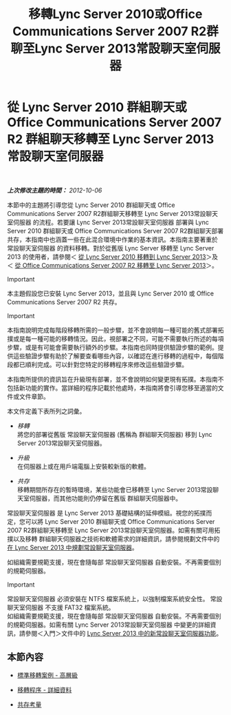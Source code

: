 ﻿---
title: "移轉Lync Server 2010或Office Communications Server 2007 R2群聊至Lync Server 2013常設聊天室伺服器"
TOCTitle: "移轉Lync Server 2010或Office Communications Server 2007 R2群聊至Lync Server 2013常設聊天室伺服器"
ms:assetid: 5b4d3db1-6eba-4932-b49c-f60bcf9488f9
ms:mtpsurl: https://technet.microsoft.com/zh-tw/library/Gg615442(v=OCS.15)
ms:contentKeyID: 49291025
ms.date: 08/10/2015
mtps_version: v=OCS.15
ms.translationtype: HT
---

# 從 Lync Server 2010 群組聊天或 Office Communications Server 2007 R2 群組聊天移轉至 Lync Server 2013 常設聊天室伺服器

 

_**上次修改主題的時間：** 2012-10-06_

本節中的主題將引導您從 Lync Server 2010 群組聊天或 Office Communications Server 2007 R2群組聊天移轉至 Lync Server 2013常設聊天室伺服器 的流程。若要讓 Lync Server 2013常設聊天室伺服器 部署與 Lync Server 2010 群組聊天或 Office Communications Server 2007 R2群組聊天部署共存，本指南中也涵蓋一些在此混合環境中作業的基本資訊。本指南主要著重於 常設聊天室伺服器 的資料移轉。對於從舊版 Lync Server 移轉至 Lync Server 2013 的使用者，請參閱＜ [從 Lync Server 2010 移轉到 Lync Server 2013](migration-from-lync-server-2010-to-lync-server-2013.md)＞及＜ [從 Office Communications Server 2007 R2 移轉至 Lync Server 2013](migration-from-office-communications-server-2007-r2-to-lync-server-2013.md)＞。

> [!IMPORTANT]  
> 本主題假設您已安裝 Lync Server 2013，並且與 Lync Server 2010 或 Office Communications Server 2007 R2 共存。



> [!IMPORTANT]  
> 本指南說明完成每階段移轉所需的一般步驟，並不會說明每一種可能的舊式部署拓撲或是每一種可能的移轉情況。因此，視部署之不同，可能不需要執行所述的每項步驟，或是有可能會需要執行額外的步驟。本指南也同時提供驗證步驟的範例。提供這些驗證步驟有助於了解要查看哪些內容，以確認在進行移轉的過程中，每個階段都已順利完成。可以針對您特定的移轉程序來修改這些驗證步驟。



本指南所提供的資訊旨在升級現有部署，並不會說明如何變更現有拓撲。本指南不包括新功能的實作。當詳細的程序記載於他處時，本指南將會引導您移至適當的文件或文件章節。

本文件定義下表所列之詞彙。

  - *移轉*   
    將您的部署從舊版 常設聊天室伺服器 (舊稱為 群組聊天伺服器) 移到 Lync Server 2013常設聊天室伺服器。

<!-- end list -->

  - *升級*   
    在伺服器上或在用戶端電腦上安裝較新版的軟體。

<!-- end list -->

  - *共存*   
    移轉期間所存在的暫時環境，某些功能會已移轉至 Lync Server 2013常設聊天室伺服器，而其他功能則仍停留在舊版 群組聊天伺服器中。

常設聊天室伺服器 是 Lync Server 2013 基礎結構的延伸模組。視您的拓撲而定，您可以將 Lync Server 2010 群組聊天或 Office Communications Server 2007 R2群組聊天移轉至 Lync Server 2013常設聊天室伺服器。如需有關可用拓撲以及移轉 群組聊天伺服器之技術和軟體需求的詳細資訊，請參閱規劃文件中的 [在 Lync Server 2013 中規劃常設聊天室伺服器](lync-server-2013-planning-for-persistent-chat-server.md)。

如組織需要規範支援，現在會隨每部 常設聊天室伺服器 自動安裝。不再需要個別的規範伺服器。

> [!IMPORTANT]
> 常設聊天室伺服器 必須安裝在 NTFS 檔案系統上，以強制檔案系統安全性。 常設聊天室伺服器 不支援 FAT32 檔案系統。<br />
> 如組織需要規範支援，現在會隨每部 常設聊天室伺服器 自動安裝。不再需要個別的規範伺服器。如需有關 Lync Server 2013常設聊天室伺服器 中變更的詳細資訊，請參閱＜入門＞文件中的 <a href="lync-server-2013-new-persistent-chat-server-features.md">Lync Server 2013 中的新常設聊天室伺服器功能</a>。


## 本節內容

  - [標準移轉案例 - 高層級](standard-migration-scenario-high-level.md)

  - [移轉程序 - 詳細資料](migration-process-details.md)

  - [共存考量](coexistence-considerations.md)

